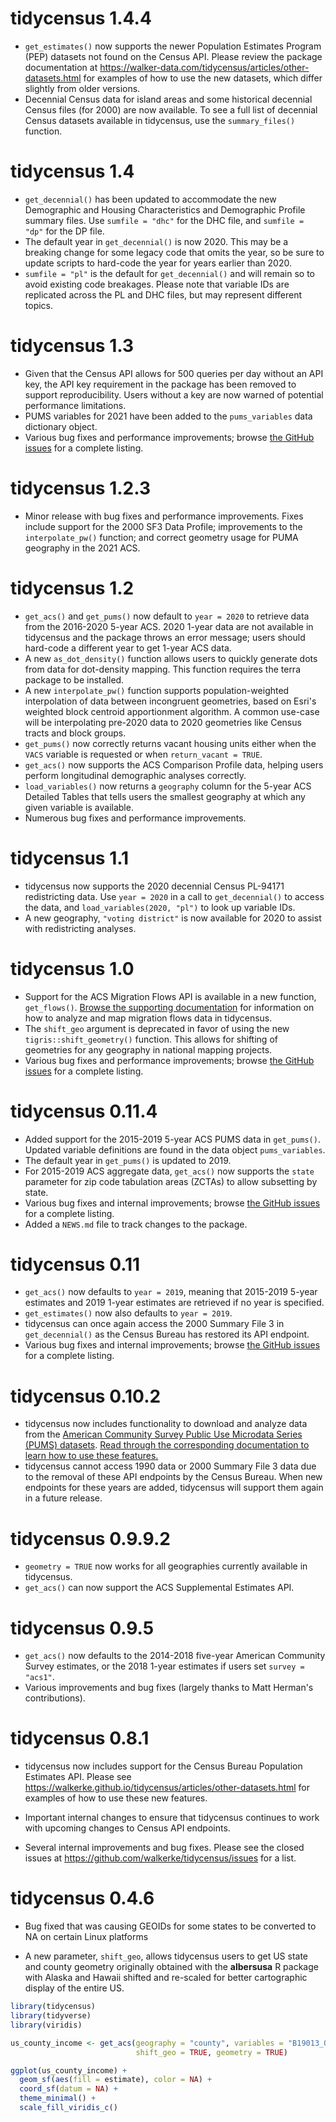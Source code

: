 # tidycensus 1.4.4

* `get_estimates()` now supports the newer Population Estimates Program (PEP) datasets not found on the Census API. Please review the package documentation at https://walker-data.com/tidycensus/articles/other-datasets.html for examples of how to use the new datasets, which differ slightly from older versions.
* Decennial Census data for island areas and some historical decennial Census files (for 2000) are now available.  To see a full list of decennial Census datasets available in tidycensus, use the `summary_files()` function.

# tidycensus 1.4

* `get_decennial()` has been updated to accommodate the new Demographic and Housing Characteristics and Demographic Profile summary files.  Use `sumfile = "dhc"` for the DHC file, and `sumfile = "dp"` for the DP file.  
* The default year in `get_decennial()` is now 2020.  This may be a breaking change for some legacy code that omits the year, so be sure to update scripts to hard-code the year for years earlier than 2020. 
* `sumfile = "pl"` is the default for `get_decennial()` and will remain so to avoid existing code breakages.  Please note that variable IDs are replicated across the PL and DHC files, but may represent different topics.  

# tidycensus 1.3

* Given that the Census API allows for 500 queries per day without an API key, the API key requirement in the package has been removed to support reproducibility. Users without a key are now warned of potential performance limitations.  
* PUMS variables for 2021 have been added to the `pums_variables` data dictionary object.
* Various bug fixes and performance improvements; browse [the GitHub issues](https://github.com/walkerke/tidycensus/issues) for a complete listing.

# tidycensus 1.2.3

* Minor release with bug fixes and performance improvements.  Fixes include support for the 2000 SF3 Data Profile; improvements to the `interpolate_pw()` function; and correct geometry usage for PUMA geography in the 2021 ACS.  

# tidycensus 1.2

* `get_acs()` and `get_pums()` now default to `year = 2020` to retrieve data from the 2016-2020 5-year ACS.  2020 1-year data are not available in tidycensus and the package throws an error message; users should hard-code a different year to get 1-year ACS data.
* A new `as_dot_density()` function allows users to quickly generate dots from data for dot-density mapping. This function requires the terra package to be installed. 
* A new `interpolate_pw()` function supports population-weighted interpolation of data between incongruent geometries, based on Esri's weighted block centroid apportionment algorithm.  A common use-case will be interpolating pre-2020 data to 2020 geometries like Census tracts and block groups.  
* `get_pums()` now correctly returns vacant housing units either when the `VACS` variable is requested or when `return_vacant = TRUE`.  
* `get_acs()` now supports the ACS Comparison Profile data, helping users perform longitudinal demographic analyses correctly. 
* `load_variables()` now returns a `geography` column for the 5-year ACS Detailed Tables that tells users the smallest geography at which any given variable is available.  
* Numerous bug fixes and performance improvements. 


# tidycensus 1.1

* tidycensus now supports the 2020 decennial Census PL-94171 redistricting data.  Use `year = 2020` in a call to `get_decennial()` to access the data, and `load_variables(2020, "pl")` to look up variable IDs.
* A new geography, `"voting district"` is now available for 2020 to assist with redistricting analyses.

# tidycensus 1.0

* Support for the ACS Migration Flows API is available in a new function, `get_flows()`. [Browse the supporting documentation](https://walker-data.com/tidycensus/articles/other-datasets.html#migration-flows-1) for information on how to analyze and map migration flows data in tidycensus. 
* The `shift_geo` argument is deprecated in favor of using the new `tigris::shift_geometry()` function. This allows for shifting of geometries for any geography in national mapping projects. 
* Various bug fixes and performance improvements; browse [the GitHub issues](https://github.com/walkerke/tidycensus/issues) for a complete listing.

# tidycensus 0.11.4

* Added support for the 2015-2019 5-year ACS PUMS data in `get_pums()`.  Updated variable definitions are found in the data object `pums_variables`. 
* The default year in `get_pums()` is updated to 2019.
* For 2015-2019 ACS aggregate data, `get_acs()` now supports the `state` parameter for zip code tabulation areas (ZCTAs) to allow subsetting by state.
* Various bug fixes and internal improvements; browse [the GitHub issues](https://github.com/walkerke/tidycensus/issues) for a complete listing.
* Added a `NEWS.md` file to track changes to the package.

# tidycensus 0.11 

* `get_acs()` now defaults to `year = 2019`, meaning that 2015-2019 5-year estimates and 2019 1-year estimates are retrieved if no year is specified.
* `get_estimates()` now also defaults to `year = 2019`. 
* tidycensus can once again access the 2000 Summary File 3 in `get_decennial()` as the Census Bureau has restored its API endpoint.
* Various bug fixes and internal improvements; browse [the GitHub issues](https://github.com/walkerke/tidycensus/issues) for a complete listing.

# tidycensus 0.10.2

* tidycensus now includes functionality to download and analyze data from the [American Community Survey Public Use Microdata Series (PUMS) datasets](https://www.census.gov/programs-surveys/acs/microdata.html).  [Read through the corresponding documentation to learn how to use these features.](https://walker-data.com/tidycensus/articles/pums-data.html)
* tidycensus cannot access 1990 data or 2000 Summary File 3 data due to the removal of these API endpoints by the Census Bureau.  When new endpoints for these years are added, tidycensus will support them again in a future release. 


# tidycensus 0.9.9.2

* `geometry = TRUE` now works for all geographies currently available in tidycensus.  
* `get_acs()` can now support the ACS Supplemental Estimates API. 


# tidycensus 0.9.5

* `get_acs()` now defaults to the 2014-2018 five-year American Community Survey estimates, or the 2018 1-year estimates if users set `survey = "acs1"`.
* Various improvements and bug fixes (largely thanks to Matt Herman's contributions).  

# tidycensus 0.8.1

* tidycensus now includes support for the Census Bureau Population Estimates API.  Please see https://walkerke.github.io/tidycensus/articles/other-datasets.html for examples of how to use these new features.  

* Important internal changes to ensure that tidycensus continues to work with upcoming changes to Census API endpoints.  

* Several internal improvements and bug fixes.  Please see the closed issues at https://github.com/walkerke/tidycensus/issues for a list.  

# tidycensus 0.4.6

* Bug fixed that was causing GEOIDs for some states to be converted to NA on certain Linux platforms

* A new parameter, `shift_geo`, allows tidycensus users to get US state and county geometry originally obtained with the __albersusa__ R package with Alaska and Hawaii shifted and re-scaled for better cartographic display of the entire US.  

```r
library(tidycensus)
library(tidyverse)
library(viridis)

us_county_income <- get_acs(geography = "county", variables = "B19013_001", 
                            shift_geo = TRUE, geometry = TRUE)

ggplot(us_county_income) + 
  geom_sf(aes(fill = estimate), color = NA) + 
  coord_sf(datum = NA) + 
  theme_minimal() + 
  scale_fill_viridis_c()

```
